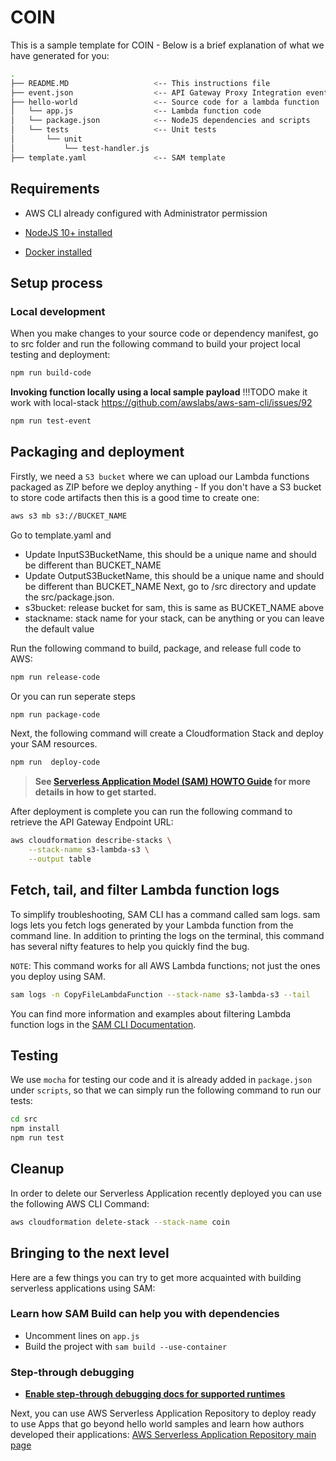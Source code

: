 # COIN

This is a sample template for COIN - Below is a brief explanation of what we have generated for you:

```bash
.
├── README.MD                   <-- This instructions file
├── event.json                  <-- API Gateway Proxy Integration event payload
├── hello-world                 <-- Source code for a lambda function
│   └── app.js                  <-- Lambda function code
│   └── package.json            <-- NodeJS dependencies and scripts
│   └── tests                   <-- Unit tests
│       └── unit
│           └── test-handler.js
├── template.yaml               <-- SAM template
```

## Requirements

* AWS CLI already configured with Administrator permission
* [NodeJS 10+ installed](https://nodejs.org/en/download/releases/)

* [Docker installed](https://www.docker.com/community-edition)

## Setup process

### Local development

When you make changes to your source code or dependency manifest,
go to src folder and run the following command to build your project local testing and deployment:

```bash
npm run build-code
```
**Invoking function locally using a local sample payload**
!!!TODO make it work with local-stack https://github.com/awslabs/aws-sam-cli/issues/92
```bash
npm run test-event
```
## Packaging and deployment

Firstly, we need a `S3 bucket` where we can upload our Lambda functions packaged as ZIP before we deploy anything - If you don't have a S3 bucket to store code artifacts then this is a good time to create one:

```bash
aws s3 mb s3://BUCKET_NAME
```
Go to template.yaml and  
- Update InputS3BucketName, this should be a unique name and should be different than BUCKET_NAME
- Update OutputS3BucketName, this should be a unique name and should be different than BUCKET_NAME
Next, go to /src directory and update the src/package.json. 
- s3bucket: release bucket for sam, this is same as BUCKET_NAME above
- stackname: stack name for your stack, can be anything or you can leave the default value

Run the following command to build, package, and release full code to AWS:

```bash
npm run release-code 
```

Or you can run seperate steps

```bash
npm run package-code
```

Next, the following command will create a Cloudformation Stack and deploy your SAM resources.

```bash
npm run  deploy-code
```


> **See [Serverless Application Model (SAM) HOWTO Guide](https://docs.aws.amazon.com/serverless-application-model/latest/developerguide/serverless-quick-start.html) for more details in how to get started.**

After deployment is complete you can run the following command to retrieve the API Gateway Endpoint URL:

```bash
aws cloudformation describe-stacks \
    --stack-name s3-lambda-s3 \
    --output table
``` 

## Fetch, tail, and filter Lambda function logs

To simplify troubleshooting, SAM CLI has a command called sam logs. sam logs lets you fetch logs generated by your Lambda function from the command line. In addition to printing the logs on the terminal, this command has several nifty features to help you quickly find the bug.

`NOTE`: This command works for all AWS Lambda functions; not just the ones you deploy using SAM.

```bash
sam logs -n CopyFileLambdaFunction --stack-name s3-lambda-s3 --tail
```

You can find more information and examples about filtering Lambda function logs in the [SAM CLI Documentation](https://docs.aws.amazon.com/serverless-application-model/latest/developerguide/serverless-sam-cli-logging.html).

## Testing

We use `mocha` for testing our code and it is already added in `package.json` under `scripts`, so that we can simply run the following command to run our tests:

```bash
cd src
npm install
npm run test
```

## Cleanup

In order to delete our Serverless Application recently deployed you can use the following AWS CLI Command:

```bash
aws cloudformation delete-stack --stack-name coin
```

## Bringing to the next level

Here are a few things you can try to get more acquainted with building serverless applications using SAM:

### Learn how SAM Build can help you with dependencies

* Uncomment lines on `app.js`
* Build the project with ``sam build --use-container``

### Step-through debugging

* **[Enable step-through debugging docs for supported runtimes]((https://docs.aws.amazon.com/serverless-application-model/latest/developerguide/serverless-sam-cli-using-debugging.html))**

Next, you can use AWS Serverless Application Repository to deploy ready to use Apps that go beyond hello world samples and learn how authors developed their applications: [AWS Serverless Application Repository main page](https://aws.amazon.com/serverless/serverlessrepo/)
